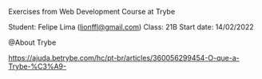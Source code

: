 Exercises from Web Development Course at Trybe 

Student: Felipe Lima (lionffl@gmail.com)
Class: 21B
Start date: 14/02/2022

@About Trybe

https://ajuda.betrybe.com/hc/pt-br/articles/360056299454-O-que-a-Trybe-%C3%A9-
